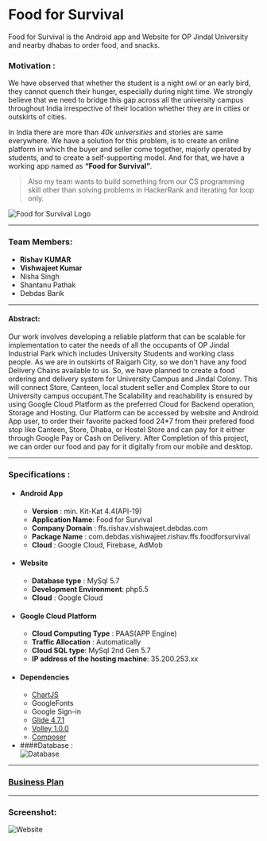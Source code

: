 # Food for Survival 
Food for Survival is the Android app and Website for OP Jindal University and nearby dhabas to order food, and snacks.


### Motivation :
We have observed that whether the student is a night owl or an early bird, they cannot quench their hunger, especially during night time. We strongly believe that we need to bridge this gap across all the university campus throughout India irrespective of their location whether they are in cities or outskirts of cities.

In India there are more than *40k universities* and stories are same everywhere. We have a solution for this problem, is to create an online platform in which the buyer and seller come together, majorly operated by students, and to create a self-supporting model.
And for that, we have a working app named as **“Food for Survival”**.


> Also my team wants to build something from our CS programming skill other than solving problems in HackerRank and iterating for loop only.


![Food for Survival Logo](https://github.com/oddRishav/Food-For-Survival/blob/master/DB%20Design/ffs_baner_photo.png)

---

### Team Members:

* **Rishav KUMAR**
* **Vishwajeet Kumar**
* Nisha Singh
* Shantanu Pathak
* Debdas Barik

---
#### Abstract:
Our work involves developing a reliable platform that can be scalable for implementation to cater the needs of all the occupants of OP Jindal Industrial Park which includes University Students and working class people. As we are in outskirts of Raigarh City, so we don't have any food Delivery Chains available to us. So, we have planned to create a food ordering and delivery system for University Campus and Jindal Colony. This will connect Store, Canteen, local student seller and Complex Store to our University campus occupant.The Scalability and reachability is ensured by using Google Cloud Platform as the preferred Cloud for Backend operation, Storage and Hosting. Our Platform can be accessed by website and Android App user, to order their favorite packed food 24*7 from their prefered food stop like Canteen, Store, Dhaba, or Hostel Store and can pay for it either through Google Pay or Cash on Delivery. After Completion of this project, we can order our food and pay for it digitally from our mobile and desktop.

---

### Specifications :

+ #### Android App
	* **Version** : min. Kit-Kat 4.4(API-19)
	* **Application Name**: Food for Survival
	* **Company Domain** : ffs.rishav.vishwajeet.debdas.com
	* **Package Name** : com.debdas.vishwajeet.rishav.ffs.foodforsurvival
	* **Cloud** : Google Cloud, Firebase, AdMob
+ #### Website
	* **Database type** : MySql 5.7
	* **Development Environment**: php5.5
	* **Cloud** : Google Cloud
+ #### Google Cloud Platform
	* **Cloud Computing Type** : PAAS(APP Engine)
	* **Traffic Allocation** : Automatically
	* **Cloud SQL type**: MySql 2nd Gen 5.7
	* **IP address of the hosting machine**: 35.200.253.xx
+ #### Dependencies
	* [ChartJS](https://www.chartjs.org/)
	* GoogleFonts
	* Google Sign-in
	* [Glide 4.7.1](https://github.com/bumptech/glide)
	* [Volley 1.0.0](https://github.com/google/volley) 
	* [Composer](https://getcomposer.org/)
+ ####Database :  
	![Database](https://github.com/oddRishav/Food-For-Survival/blob/master/DB%20Design/database%20designs.png)

---
### [Business Plan](https://github.com/oddRishav/Food-For-Survival/blob/master/Food%20for%20Survival_%20Timeline%20%26%20Future%20Road%20Map.pdf)
---
### Screenshot:

![Website](https://github.com/oddRishav/Food-For-Survival/blob/master/FFS%20Website/Main%20webpage.png)

